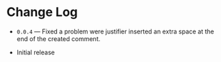 # Change Log

- `0.0.4` &mdash; Fixed a problem were justifier inserted an extra space at the end of the created comment.

- Initial release